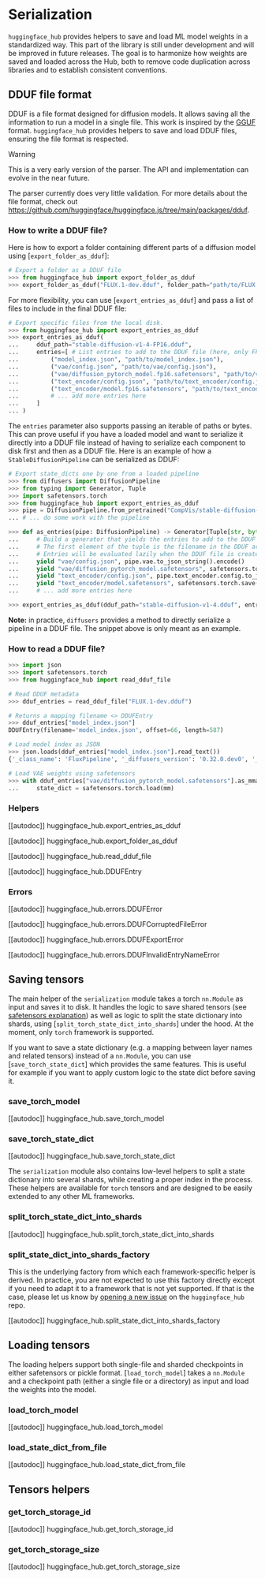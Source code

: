 <!--⚠️ Note that this file is in Markdown but contains specific syntax for our doc-builder (similar to MDX) that may not be
rendered properly in your Markdown viewer.
-->

# Serialization

`huggingface_hub` provides helpers to save and load ML model weights in a standardized way. This part of the library is still under development and will be improved in future releases. The goal is to harmonize how weights are saved and loaded across the Hub, both to remove code duplication across libraries and to establish consistent conventions.

## DDUF file format

DDUF is a file format designed for diffusion models. It allows saving all the information to run a model in a single file. This work is inspired by the [GGUF](https://github.com/ggerganov/ggml/blob/master/docs/gguf.md) format. `huggingface_hub` provides helpers to save and load DDUF files, ensuring the file format is respected.

> [!WARNING]
> This is a very early version of the parser. The API and implementation can evolve in the near future.
>
> The parser currently does very little validation. For more details about the file format, check out https://github.com/huggingface/huggingface.js/tree/main/packages/dduf.

### How to write a DDUF file?

Here is how to export a folder containing different parts of a diffusion model using [`export_folder_as_dduf`]:

```python
# Export a folder as a DDUF file
>>> from huggingface_hub import export_folder_as_dduf
>>> export_folder_as_dduf("FLUX.1-dev.dduf", folder_path="path/to/FLUX.1-dev")
```

For more flexibility, you can use [`export_entries_as_dduf`] and pass a list of files to include in the final DDUF file:

```python
# Export specific files from the local disk.
>>> from huggingface_hub import export_entries_as_dduf
>>> export_entries_as_dduf(
...     dduf_path="stable-diffusion-v1-4-FP16.dduf",
...     entries=[ # List entries to add to the DDUF file (here, only FP16 weights)
...         ("model_index.json", "path/to/model_index.json"),
...         ("vae/config.json", "path/to/vae/config.json"),
...         ("vae/diffusion_pytorch_model.fp16.safetensors", "path/to/vae/diffusion_pytorch_model.fp16.safetensors"),
...         ("text_encoder/config.json", "path/to/text_encoder/config.json"),
...         ("text_encoder/model.fp16.safetensors", "path/to/text_encoder/model.fp16.safetensors"),
...         # ... add more entries here
...     ]
... )
```

The `entries` parameter also supports passing an iterable of paths or bytes. This can prove useful if you have a loaded model and want to serialize it directly into a DDUF file instead of having to serialize each component to disk first and then as a DDUF file. Here is an example of how a `StableDiffusionPipeline` can be serialized as DDUF:


```python
# Export state_dicts one by one from a loaded pipeline 
>>> from diffusers import DiffusionPipeline
>>> from typing import Generator, Tuple
>>> import safetensors.torch
>>> from huggingface_hub import export_entries_as_dduf
>>> pipe = DiffusionPipeline.from_pretrained("CompVis/stable-diffusion-v1-4")
... # ... do some work with the pipeline

>>> def as_entries(pipe: DiffusionPipeline) -> Generator[Tuple[str, bytes], None, None]:
...     # Build a generator that yields the entries to add to the DDUF file.
...     # The first element of the tuple is the filename in the DDUF archive (must use UNIX separator!). The second element is the content of the file.
...     # Entries will be evaluated lazily when the DDUF file is created (only 1 entry is loaded in memory at a time)
...     yield "vae/config.json", pipe.vae.to_json_string().encode()
...     yield "vae/diffusion_pytorch_model.safetensors", safetensors.torch.save(pipe.vae.state_dict())
...     yield "text_encoder/config.json", pipe.text_encoder.config.to_json_string().encode()
...     yield "text_encoder/model.safetensors", safetensors.torch.save(pipe.text_encoder.state_dict())
...     # ... add more entries here

>>> export_entries_as_dduf(dduf_path="stable-diffusion-v1-4.dduf", entries=as_entries(pipe))
```

**Note:** in practice, `diffusers` provides a method to directly serialize a pipeline in a DDUF file. The snippet above is only meant as an example.

### How to read a DDUF file?

```python
>>> import json
>>> import safetensors.torch
>>> from huggingface_hub import read_dduf_file

# Read DDUF metadata
>>> dduf_entries = read_dduf_file("FLUX.1-dev.dduf")

# Returns a mapping filename <> DDUFEntry
>>> dduf_entries["model_index.json"]
DDUFEntry(filename='model_index.json', offset=66, length=587)

# Load model index as JSON
>>> json.loads(dduf_entries["model_index.json"].read_text())
{'_class_name': 'FluxPipeline', '_diffusers_version': '0.32.0.dev0', '_name_or_path': 'black-forest-labs/FLUX.1-dev', 'scheduler': ['diffusers', 'FlowMatchEulerDiscreteScheduler'], 'text_encoder': ['transformers', 'CLIPTextModel'], 'text_encoder_2': ['transformers', 'T5EncoderModel'], 'tokenizer': ['transformers', 'CLIPTokenizer'], 'tokenizer_2': ['transformers', 'T5TokenizerFast'], 'transformer': ['diffusers', 'FluxTransformer2DModel'], 'vae': ['diffusers', 'AutoencoderKL']}

# Load VAE weights using safetensors
>>> with dduf_entries["vae/diffusion_pytorch_model.safetensors"].as_mmap() as mm:
...     state_dict = safetensors.torch.load(mm)
```

### Helpers

[[autodoc]] huggingface_hub.export_entries_as_dduf

[[autodoc]] huggingface_hub.export_folder_as_dduf

[[autodoc]] huggingface_hub.read_dduf_file

[[autodoc]] huggingface_hub.DDUFEntry

### Errors

[[autodoc]] huggingface_hub.errors.DDUFError

[[autodoc]] huggingface_hub.errors.DDUFCorruptedFileError

[[autodoc]] huggingface_hub.errors.DDUFExportError

[[autodoc]] huggingface_hub.errors.DDUFInvalidEntryNameError

## Saving tensors

The main helper of the `serialization` module takes a torch `nn.Module` as input and saves it to disk. It handles the logic to save shared tensors (see [safetensors explanation](https://huggingface.co/docs/safetensors/torch_shared_tensors)) as well as logic to split the state dictionary into shards, using [`split_torch_state_dict_into_shards`] under the hood. At the moment, only `torch` framework is supported.

If you want to save a state dictionary (e.g. a mapping between layer names and related tensors) instead of a `nn.Module`, you can use [`save_torch_state_dict`] which provides the same features. This is useful for example if you want to apply custom logic to the state dict before saving it.

### save_torch_model

[[autodoc]] huggingface_hub.save_torch_model

### save_torch_state_dict

[[autodoc]] huggingface_hub.save_torch_state_dict


The `serialization` module also contains low-level helpers to split a state dictionary into several shards, while creating a proper index in the process. These helpers are available for `torch` tensors and are designed to be easily extended to any other ML frameworks.

### split_torch_state_dict_into_shards

[[autodoc]] huggingface_hub.split_torch_state_dict_into_shards

### split_state_dict_into_shards_factory

This is the underlying factory from which each framework-specific helper is derived. In practice, you are not expected to use this factory directly except if you need to adapt it to a framework that is not yet supported. If that is the case, please let us know by [opening a new issue](https://github.com/huggingface/huggingface_hub/issues/new) on the `huggingface_hub` repo.

[[autodoc]] huggingface_hub.split_state_dict_into_shards_factory

## Loading tensors

The loading helpers support both single-file and sharded checkpoints in either safetensors or pickle format. [`load_torch_model`] takes a `nn.Module` and a checkpoint path (either a single file or a directory) as input and load the weights into the model.

### load_torch_model

[[autodoc]] huggingface_hub.load_torch_model

### load_state_dict_from_file

[[autodoc]] huggingface_hub.load_state_dict_from_file

## Tensors helpers

### get_torch_storage_id

[[autodoc]] huggingface_hub.get_torch_storage_id

### get_torch_storage_size

[[autodoc]] huggingface_hub.get_torch_storage_size
